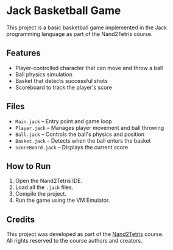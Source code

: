 # Jack Basketball Game 

This project is a basic basketball game implemented in the Jack programming language as part of the Nand2Tetris course.

## Features

- Player-controlled character that can move and throw a ball
- Ball physics simulation
- Basket that detects successful shots
- Scoreboard to track the player's score

## Files

- `Main.jack` – Entry point and game loop
- `Player.jack` – Manages player movement and ball throwing
- `Ball.jack` – Controls the ball's physics and position
- `Basket.jack` – Detects when the ball enters the basket
- `ScoreBoard.jack` – Displays the current score

## How to Run

1. Open the Nand2Tetris IDE.
2. Load all the `.jack` files.
3. Compile the project.
4. Run the game using the VM Emulator.

## Credits

This project was developed as part of the [Nand2Tetris](https://www.nand2tetris.org/) course.  
All rights reserved to the course authors and creators.
